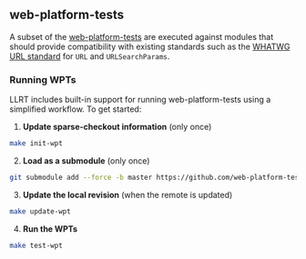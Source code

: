 ## web-platform-tests

A subset of the [web-platform-tests](https://github.com/web-platform-tests/wpt)
are executed against modules that should provide compatibility with existing
standards such as the [WHATWG URL standard](https://url.spec.whatwg.org/) for
`URL` and `URLSearchParams`.

### Running WPTs

LLRT includes built-in support for running web-platform-tests using a simplified workflow. To get started:

1. **Update sparse-checkout information** (only once)

```sh
make init-wpt
```

2. **Load as a submodule** (only once)

```sh
git submodule add --force -b master https://github.com/web-platform-tests/wpt tests/wpt/wpt
```

3. **Update the local revision** (when the remote is updated)

```sh
make update-wpt
```

4. **Run the WPTs**

```sh
make test-wpt
```
